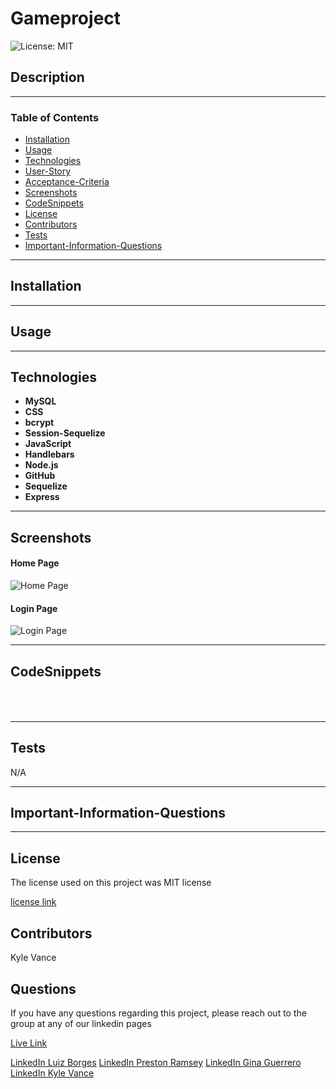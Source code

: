# Gameproject

![License: MIT](https://img.shields.io/badge/License-MIT-yellow.svg)

## Description



---

### Table of Contents

- [Installation](#installation)
- [Usage](#usage)
- [Technologies](#technologies)
- [User-Story](#user-story)
- [Acceptance-Criteria](#acceptance-criteria)
- [Screenshots](#screenshots)
- [CodeSnippets](#codeSnippets)
- [License](#license)
- [Contributors](#contributors)
- [Tests](#tests)
- [Important-Information-Questions](#important-information-questions)

---

## Installation



---

## Usage


---

## Technologies

- **MySQL**
- **CSS**
- **bcrypt**
- **Session-Sequelize**
- **JavaScript**
- **Handlebars**
- **Node.js**
- **GitHub**
- **Sequelize**
- **Express**

---

## Screenshots

#### Home Page

![Home Page](./public/images/home.jpg)

#### Login Page

![Login Page]()

---

## CodeSnippets

#### 

``` Handlebars

```

#### 

``` Handlebars


```

---

## Tests

N/A

---

## **Important-Information-Questions**

---

## License

The license used on this project was MIT license

[license link](https://opensource.org/licenses/MIT)

## Contributors

Kyle Vance

## Questions

If you have any questions regarding this project, please reach out to the group at any of our linkedin pages

[Live Link](https://fp-4play.herokuapp.com/)

[LinkedIn Luiz Borges](https://www.linkedin.com/in/luiz-borges-2377b7142/)
[LinkedIn Preston Ramsey](https://www.linkedin.com/in/preston-ramsey-354ab5244/)
[LinkedIn Gina Guerrero](https://www.linkedin.com/in/gina-guerrero-3105a9b2/)
[LinkedIn Kyle Vance](https://www.linkedin.com/in/kyle-s-vance/)
